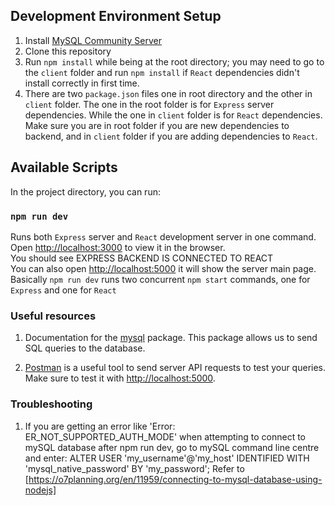 ## Development Environment Setup

1. Install [MySQL Community Server](https://dev.mysql.com/downloads/mysql/)
2. Clone this repository 
3. Run `npm install` while being at the root directory; you may need to go to the `client` folder and run `npm install` if `React` dependencies didn't install correctly in first time.
4. There are two `package.json` files one in root directory and the other in `client` folder. The one in the root folder is for `Express` server dependencies. While the one in `client` folder is for `React` dependencies. Make sure you are in root folder if you are new dependencies to backend, and in `client` folder if you are adding dependencies to `React`.

## Available Scripts

In the project directory, you can run:

### `npm run dev`

Runs both `Express` server and `React` development server in one command.<br />
Open [http://localhost:3000](http://localhost:3000) to view it in the browser.<br />
You should see EXPRESS BACKEND IS CONNECTED TO REACT<br />
You can also open [http://localhost:5000](http://localhost:5000) it will show the server main page.<br />
Basically `npm run dev` runs two concurrent `npm start` commands, one for `Express` and one for `React`

### Useful resources

1. Documentation for the [mysql](https://github.com/mysqljs/mysql#preparing-queries) package. This package allows us to send SQL queries to the database.

2. [Postman](https://www.postman.com) is a useful tool to send server API requests to test your queries. Make sure to test it with [http://localhost:5000](http://localhost:5000).

### Troubleshooting

1. If you are getting an error like 'Error: ER_NOT_SUPPORTED_AUTH_MODE' when attempting to connect to mySQL database after npm run dev, go to mySQL command line centre and enter: ALTER USER 'my_username'@'my_host' IDENTIFIED WITH 'mysql_native_password' BY 'my_password';
Refer to [https://o7planning.org/en/11959/connecting-to-mysql-database-using-nodejs]
